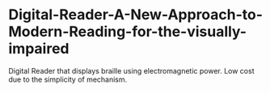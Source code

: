 # Digital-Reader-A-New-Approach-to-Modern-Reading-for-the-visually-impaired
Digital Reader that displays braille using electromagnetic power. Low cost due to the simplicity of mechanism.
